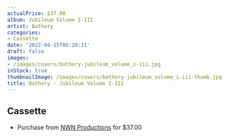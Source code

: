 ```yaml
---
actualPrice: $37.00
album: Jubileum Volume I-III
artist: Bathory
categories:
- Cassette
date: '2022-04-15T05:10:31'
draft: false
images:
- /images/covers/bathory-jubileum_volume_i-iii.jpg
inStock: true
thumbnailImage: /images/covers/bathory-jubileum_volume_i-iii-thumb.jpg
title: Bathory - Jubileum Volume I-III
---
```


## Cassette
* Purchase from [NWN Productions](http://shop.nwnprod.com/index.php?route=product/product&path=73&product_id=22482&sort=pd.name&order=ASC) for $37.00

